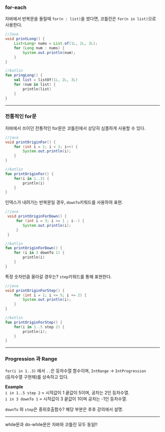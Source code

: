 ### for-each
자바에서 반복문을 돌릴때 ```for(n : list)```을 썼다면, 코틀린은 ```for(n in list)```으로 사용한다.
```java
//Java
void printLong() {
    List<Long> nums = List.of(1L, 2L, 3L);
    for (Long num : nums) {
        System.out.println(num);
    }
}
```
```kotlin
//kotlin
fun pringLong() {
    val list = listOf(1L, 2L, 3L)
    for (num in list) {
        println(list)
    }
}
```
---
### 전통적인 for문
자바에서 쓰이던 전통적인 for문은 코틀린에서 상당히 심플하게 사용할 수 있다.
```java
//java
void printOriginFor() {
    for (int i = 1; i < 3; i++) {
        System.out.println(i);
    }
}
```
```kotlin
//kotlin
fun printOriginFor() {
    for(i in 1..3) {
        println(i)
    }
}
```
인덱스가 내려가는 반복문일 경우, ```downTo```키워드를 사용하여 표현.
```java
//java
 void printOriginForDown() {
     for (int i = 3; i >= 1 ; i--) {
        System.out.println(i);
     }
 }
```
```kotlin
//kotlin
fun printOriginForDown() {
    for (i in 3 downTo 1) {
        println(i)
    }
}
```
특정 숫자만큼 올라갈 경우는? ```step```키워드를 통해 표현한다.
```java
//java
void printOriginForStep() {
    for (int i = 1; i <= 5; i += 2) {
        System.out.println(i);
    }
}
```
```kotlin
//kotlin
fun printOriginForStep() {
    for(i in 1..5 step 2) {
        println(i);
    }
}
```
---
### Progression 과 Range
```for(i in 1..3)``` 에서 ```..```은 등차수열 함수이며, ```IntRange``` -> ```IntProgression```  
(등차수열 구현체)를 상속하고 있다.    

**Example**  
```i in 1..5 step 2``` = 시작값이 1 끝값이 5이며, 공차는 2인 등차수열.  
```i in 3 downTo 1``` = 시작값이 3 끝값이 1이며 공차는 -1인 등차수열.  
  
```downTo``` 와 ```step```은 중위호출함수? 해당 부분은 추후 강의에서 설명.

---
while문과 do-while문은 자바와 코틀린 모두 동일!!